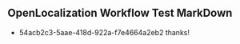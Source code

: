 ## OpenLocalization Workflow Test MarkDown
* 54acb2c3-5aae-418d-922a-f7e4664a2eb2 thanks!

<!--HONumber=Aug16_HO1-->


